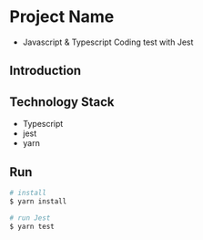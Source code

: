 # Project Name
 - Javascript & Typescript Coding test with Jest

## Introduction

## Technology Stack
 - Typescript
 - jest
 - yarn

## Run
```bash
# install
$ yarn install

# run Jest
$ yarn test
```

